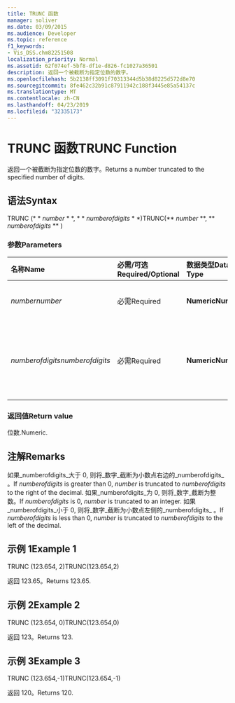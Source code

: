 ```yaml
---
title: TRUNC 函数
manager: soliver
ms.date: 03/09/2015
ms.audience: Developer
ms.topic: reference
f1_keywords:
- Vis_DSS.chm82251508
localization_priority: Normal
ms.assetid: 62f074ef-5bf8-df1e-d826-fc1027a36501
description: 返回一个被截断为指定位数的数字。
ms.openlocfilehash: 5b2138ff3091f70313344d5b38d8225d572d8e70
ms.sourcegitcommit: 8fe462c32b91c87911942c188f3445e85a54137c
ms.translationtype: MT
ms.contentlocale: zh-CN
ms.lasthandoff: 04/23/2019
ms.locfileid: "32335173"
---
```

# <a name="trunc-function"></a><span data-ttu-id="7b1c4-103">TRUNC 函数</span><span class="sxs-lookup"><span data-stu-id="7b1c4-103">TRUNC Function</span></span>

<span data-ttu-id="7b1c4-104">返回一个被截断为指定位数的数字。</span><span class="sxs-lookup"><span data-stu-id="7b1c4-104">Returns a number truncated to the specified number of digits.</span></span>
  
## <a name="syntax"></a><span data-ttu-id="7b1c4-105">语法</span><span class="sxs-lookup"><span data-stu-id="7b1c4-105">Syntax</span></span>

<span data-ttu-id="7b1c4-106">TRUNC (\* \* *number* \* \*, \* \* *numberofdigits* \* \*)</span><span class="sxs-lookup"><span data-stu-id="7b1c4-106">TRUNC(\*\* *number* \*\*, \*\* *numberofdigits* \*\* )</span></span> 
  
### <a name="parameters"></a><span data-ttu-id="7b1c4-107">参数</span><span class="sxs-lookup"><span data-stu-id="7b1c4-107">Parameters</span></span>

|<span data-ttu-id="7b1c4-108">**名称**</span><span class="sxs-lookup"><span data-stu-id="7b1c4-108">**Name**</span></span>|<span data-ttu-id="7b1c4-109">**必需/可选**</span><span class="sxs-lookup"><span data-stu-id="7b1c4-109">**Required/Optional**</span></span>|<span data-ttu-id="7b1c4-110">**数据类型**</span><span class="sxs-lookup"><span data-stu-id="7b1c4-110">**Data Type**</span></span>|<span data-ttu-id="7b1c4-111">**说明**</span><span class="sxs-lookup"><span data-stu-id="7b1c4-111">**Description**</span></span>|
|:-----|:-----|:-----|:-----|
| <span data-ttu-id="7b1c4-112">_number_</span><span class="sxs-lookup"><span data-stu-id="7b1c4-112">_number_</span></span> <br/> |<span data-ttu-id="7b1c4-113">必需</span><span class="sxs-lookup"><span data-stu-id="7b1c4-113">Required</span></span>  <br/> |<span data-ttu-id="7b1c4-114">**Numeric**</span><span class="sxs-lookup"><span data-stu-id="7b1c4-114">**Numeric**</span></span> <br/> |<span data-ttu-id="7b1c4-115">要截断的数字。</span><span class="sxs-lookup"><span data-stu-id="7b1c4-115">The number to truncate.</span></span>  <br/> |
| <span data-ttu-id="7b1c4-116">_numberofdigits_</span><span class="sxs-lookup"><span data-stu-id="7b1c4-116">_numberofdigits_</span></span> <br/> |<span data-ttu-id="7b1c4-117">必需</span><span class="sxs-lookup"><span data-stu-id="7b1c4-117">Required</span></span>  <br/> |<span data-ttu-id="7b1c4-118">**Numeric**</span><span class="sxs-lookup"><span data-stu-id="7b1c4-118">**Numeric**</span></span> <br/> |<span data-ttu-id="7b1c4-119">要向其截断_数_的数字的位数。</span><span class="sxs-lookup"><span data-stu-id="7b1c4-119">The number of digits to which to truncate  _number_.</span></span>  <br/> |
   
### <a name="return-value"></a><span data-ttu-id="7b1c4-120">返回值</span><span class="sxs-lookup"><span data-stu-id="7b1c4-120">Return value</span></span>

<span data-ttu-id="7b1c4-121">位数.</span><span class="sxs-lookup"><span data-stu-id="7b1c4-121">Numeric.</span></span>
  
## <a name="remarks"></a><span data-ttu-id="7b1c4-122">注解</span><span class="sxs-lookup"><span data-stu-id="7b1c4-122">Remarks</span></span>

<span data-ttu-id="7b1c4-123">如果_numberofdigits_大于 0, 则将_数字_截断为小数点右边的_numberofdigits_ 。</span><span class="sxs-lookup"><span data-stu-id="7b1c4-123">If  _numberofdigits_ is greater than 0,  _number_ is truncated to  _numberofdigits_ to the right of the decimal.</span></span> <span data-ttu-id="7b1c4-124">如果_numberofdigits_为 0, 则将_数字_截断为整数。</span><span class="sxs-lookup"><span data-stu-id="7b1c4-124">If  _numberofdigits_ is 0,  _number_ is truncated to an integer.</span></span> <span data-ttu-id="7b1c4-125">如果_numberofdigits_小于 0, 则将_数字_截断为小数点左侧的_numberofdigits_ 。</span><span class="sxs-lookup"><span data-stu-id="7b1c4-125">If  _numberofdigits_ is less than 0,  _number_ is truncated to  _numberofdigits_ to the left of the decimal.</span></span> 
  
## <a name="example-1"></a><span data-ttu-id="7b1c4-126">示例 1</span><span class="sxs-lookup"><span data-stu-id="7b1c4-126">Example 1</span></span>

<span data-ttu-id="7b1c4-127">TRUNC (123.654, 2)</span><span class="sxs-lookup"><span data-stu-id="7b1c4-127">TRUNC(123.654,2)</span></span>
  
<span data-ttu-id="7b1c4-128">返回 123.65。</span><span class="sxs-lookup"><span data-stu-id="7b1c4-128">Returns 123.65.</span></span>
  
## <a name="example-2"></a><span data-ttu-id="7b1c4-129">示例 2</span><span class="sxs-lookup"><span data-stu-id="7b1c4-129">Example 2</span></span>

<span data-ttu-id="7b1c4-130">TRUNC (123.654, 0)</span><span class="sxs-lookup"><span data-stu-id="7b1c4-130">TRUNC(123.654,0)</span></span>
  
<span data-ttu-id="7b1c4-131">返回 123。</span><span class="sxs-lookup"><span data-stu-id="7b1c4-131">Returns 123.</span></span>
  
## <a name="example-3"></a><span data-ttu-id="7b1c4-132">示例 3</span><span class="sxs-lookup"><span data-stu-id="7b1c4-132">Example 3</span></span>

<span data-ttu-id="7b1c4-133">TRUNC (123.654,-1)</span><span class="sxs-lookup"><span data-stu-id="7b1c4-133">TRUNC(123.654,-1)</span></span>
  
<span data-ttu-id="7b1c4-134">返回 120。</span><span class="sxs-lookup"><span data-stu-id="7b1c4-134">Returns 120.</span></span>
  

